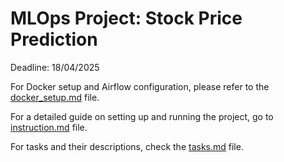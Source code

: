 # MLOps Project: Stock Price Prediction

Deadline: 18/04/2025

For Docker setup and Airflow configuration, please refer to the [docker_setup.md](project_notice/docker_setup.md) file.

For a detailed guide on setting up and running the project, go to [instruction.md](project_notice/instruction.md) file.

For tasks and their descriptions, check the [tasks.md](project_notice/tasks.md) file.